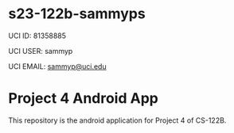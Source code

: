 # s23-122b-sammyps

UCI ID: 81358885

UCI USER: sammyp

UCI EMAIL: sammyp@uci.edu

# Project 4 Android App
This repository is the android application for Project 4 of CS-122B.
